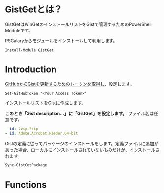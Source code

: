 # GistGetとは？

GistGetはWinGetのインストールリストをGistで管理するためのPowerShell Moduleです。

PSGalaryからモジュールをインストールして利用します。

```pwsh
Install-Module GistGet
```

# Introduction

[GitHubからGistを更新するためのトークンを取得し](docs/ja-jp/Set-GitHubToken.md)、設定します。

```pwsh
Set-GitHubToken "<Your Access Token>"
```

インストールリストをGistに作成します。 

**このとき「Gist description...」に「GistGet」を設定します。** ファイル名は任意です。

```yaml
- id: 7zip.7zip
- id: Adobe.Acrobat.Reader.64-bit
```

Gistの定義に従ってパッケージのインストールをします。定義ファイルに追加があった場合、ローカルにインストールされていないものだけが、インストールされます。

```pwsh
Sync-GistGetPackage
```

# Functions
